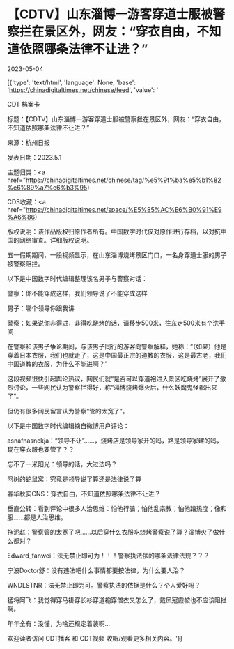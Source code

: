# 【CDTV】山东淄博一游客穿道士服被警察拦在景区外，网友：“穿衣自由，不知道依照哪条法律不让进？”

2023-05-04

[{'type': 'text/html', 'language': None, 'base': 'https://chinadigitaltimes.net/chinese/feed', 'value': '



CDT 档案卡

标题：【CDTV】山东淄博一游客穿道士服被警察拦在景区外，网友：“穿衣自由，不知道依照哪条法律不让进？”

来源：杭州日报

发表日期：2023.5.1

主题归类：<a href="https://chinadigitaltimes.net/chinese/tag/%e5%9f%ba%e5%b1%82%e6%89%a7%e6%b3%95)

CDS收藏：<a href="https://chinadigitaltimes.net/space/%E5%85%AC%E6%B0%91%E9%A6%86)

版权说明：该作品版权归原作者所有。中国数字时代仅对原作进行存档，以对抗中国的网络审查。详细版权说明。





五一假期期间，一段视频显示，在山东淄博烧烤景区门口，一名身穿道士服的男子被警察阻拦。

以下是中国数字时代编辑整理该名男子与警察对话：



警察：你不能穿成这样，我们领导说了不能穿成这样

男子：哪个领导你跟我讲

警察：如果说你非得进，非得吃烧烤的话，请移步500米，往东走500米有个洗手间



在警察和该男子争论期间，与该男子同行的游客向警察解释，她称：“（如果）他是穿着日本衣服，我们也就走了，这是中国最正宗的道教的衣服，这是最古老，我们中国道教的衣服，为什么不能进啊？”

这段视频很快引起舆论热议，网民们就“是否可以穿道袍进入景区吃烧烤”展开了激烈讨论，一些网民认为警察拦得好，称“淄博烧烤爆火后，什么妖魔鬼怪都出来了”。

但仍有很多网民留言认为警察“管的太宽了”。

以下是中国数字时代编辑摘自微博用户评论：



asnafnasnckja：“领导不让”……，烧烤店是领导家开的吗，路是领导家建的吗，现在穿衣服也要管了？？

忘不了一米阳光：领导的话，大过法吗？

阿树的蛇鼠窝：究竟是领导说了算还是法律说了算

春华秋实CNS：穿衣自由，不知道依照哪条法律不让进？

垂直公转：看到评论中很多人治思维：怕他行骗；怕他乱宗教；怕他蹭热度；像和服……都是人治思维。

拖泥赵：警察管的太宽了吧……以后穿什么衣服吃烧烤警察说了算？淄博火了做什么都对？

Edward_fanwei：法无禁止即可为！！！警察执法依的哪条法律法规？？？

宁波Doctor舒：没有违法吧什么事情都要按法律，为什么要人治？

WNDLSTNR：法无禁止即为可。警察执法的依据是什么？个人爱好吗？

猛将阿飞：我觉得穿马褂穿长衫穿道袍穿僧衣又怎么了，戴凤冠霞帔也不应该阻拦啊。

年年全有：没懂，为啥还规定着装啊…



欢迎读者访问 CDT播客 和 CDT视频 收听/观看更多相关内容。'}]